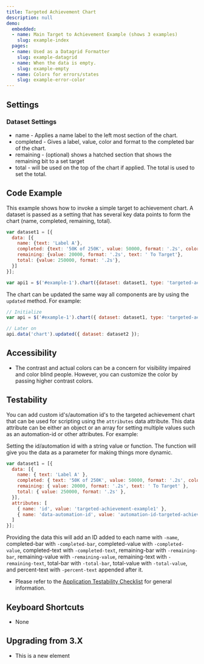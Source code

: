 ```yaml
---
title: Targeted Achievement Chart
description: null
demo:
  embedded:
  - name: Main Target to Achievement Example (shows 3 examples)
    slug: example-index
  pages:
  - name: Used as a Datagrid Formatter
    slug: example-datagrid
  - name: When the data is empty.
    slug: example-empty
  - name: Colors for errors/states
    slug: example-error-color
---
```


## Settings

### Dataset Settings

- name - Applies a name label to the left most section of the chart.
- completed - Gives a label, value, color and format to the completed bar of the chart.
- remaining - (optional) shows a hatched section that shows the remaining bit to a set target
- total - will be used on the top of the chart if applied. The total is used to set the total.

## Code Example

This example shows how to invoke a simple target to achievement chart. A dataset is passed as a setting that has several key data points to form the chart (name, completed, remaining, total).

```javascript
var dataset1 = [{
  data: [{
    name: {text: 'Label A'},
    completed: {text: '50K of 250K', value: 50000, format: '.2s', color: 'primary'},
    remaining: {value: 20000, format: '.2s', text: ' To Target'},
    total: {value: 250000, format: '.2s'},
  }]
}];

var api1 = $('#example-1').chart({dataset: dataset1, type: 'targeted-achievement'}).data('chart');
```

The chart can be updated the same way all components are by using the `updated` method. For example:

```javascript
// Initialize
var api = $('#example-1').chart({ dataset: dataset1, type: 'targeted-achievement' });

// Later on
api.data('chart').updated({ dataset: dataset2 });
```

## Accessibility

- The contrast and actual colors can be a concern for visibility impaired and color blind people. However, you can customize the color by passing higher contrast colors.

## Testability

You can add custom id's/automation id's to the targeted achievement chart that can be used for scripting using the `attributes` data attribute. This data attribute can be either an object or an array for setting multiple values such as an automation-id or other attributes. For example:

Setting the id/automation id with a string value or function. The function will give you the data as a parameter for making things more dynamic.

```js
var dataset1 = [{
  data: [{
    name: { text: 'Label A' },
    completed: { text: '50K of 250K', value: 50000, format: '.2s', color: 'primary' },
    remaining: { value: 20000, format: '.2s', text: ' To Target' },
    total: { value: 250000, format: '.2s' },
  }],
  attributes: [
    { name: 'id', value: 'targeted-achievement-example1' },
    { name: 'data-automation-id', value: 'automation-id-targeted-achievement-example1' }
  ]
}];
```

Providing the data this will add an ID added to each name with `-name`, completed-bar with `-completed-bar`, completed-value with `-completed-value`, completed-text with `-completed-text`, remaining-bar with `-remaining-bar`, remaining-value with `-remaining-value`, remaining-text with `-remaining-text`, total-bar with `-total-bar`, total-value with `-total-value`, and percent-text with `-percent-text` appended after it.

- Please refer to the [Application Testability Checklist](https://design.infor.com/resources/application-testability-checklist) for general information.

## Keyboard Shortcuts

- None

## Upgrading from 3.X

- This is a new element
